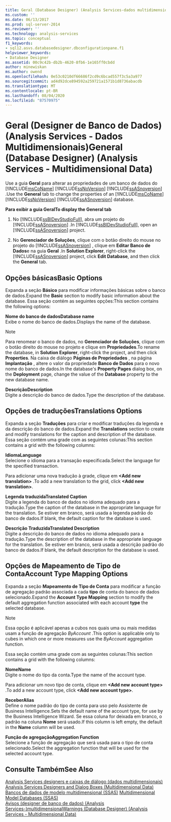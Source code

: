 ```yaml
---
title: Geral (Database Designer) (Analysis Services-dados multidimensionais) | Microsoft Docs
ms.custom: ''
ms.date: 06/13/2017
ms.prod: sql-server-2014
ms.reviewer: ''
ms.technology: analysis-services
ms.topic: conceptual
f1_keywords:
- sql12.asvs.databasedesigner.dbconfigurationpane.f1
helpviewer_keywords:
- Database Designer
ms.assetid: 00c9c42b-db2b-4620-8fb6-1e165ff0cbdd
author: minewiskan
ms.author: owend
ms.openlocfilehash: 0e53c0210df66686f2cd9c6bcad557f3c5a3a977
ms.sourcegitcommit: ad4d92dce894592a259721a1571b1d8736abacdb
ms.translationtype: MT
ms.contentlocale: pt-BR
ms.lasthandoff: 08/04/2020
ms.locfileid: "87570975"
---
```

# <a name="general-database-designer-analysis-services---multidimensional-data"></a><span data-ttu-id="ba4d7-102">Geral (Designer de Banco de Dados) (Analysis Services - Dados Multidimensionais)</span><span class="sxs-lookup"><span data-stu-id="ba4d7-102">General (Database Designer) (Analysis Services - Multidimensional Data)</span></span>
  <span data-ttu-id="ba4d7-103">Use a guia **Geral** para alterar as propriedades de um banco de dados do [!INCLUDE[msCoName](../includes/msconame-md.md)] [!INCLUDE[ssNoVersion](../includes/ssnoversion-md.md)] [!INCLUDE[ssASnoversion](../includes/ssasnoversion-md.md)] .</span><span class="sxs-lookup"><span data-stu-id="ba4d7-103">Use the **General** tab to change the properties of an [!INCLUDE[msCoName](../includes/msconame-md.md)] [!INCLUDE[ssNoVersion](../includes/ssnoversion-md.md)] [!INCLUDE[ssASnoversion](../includes/ssasnoversion-md.md)] database.</span></span>  
  
 <span data-ttu-id="ba4d7-104">**Para exibir a guia Geral**</span><span class="sxs-lookup"><span data-stu-id="ba4d7-104">**To display the General tab**</span></span>  
  
1.  <span data-ttu-id="ba4d7-105">No [!INCLUDE[ssBIDevStudioFull](../includes/ssbidevstudiofull-md.md)], abra um projeto do [!INCLUDE[ssASnoversion](../includes/ssasnoversion-md.md)] .</span><span class="sxs-lookup"><span data-stu-id="ba4d7-105">In [!INCLUDE[ssBIDevStudioFull](../includes/ssbidevstudiofull-md.md)], open an [!INCLUDE[ssASnoversion](../includes/ssasnoversion-md.md)] project.</span></span>  
  
2.  <span data-ttu-id="ba4d7-106">No **Gerenciador de Soluções**, clique com o botão direito do mouse no projeto do [!INCLUDE[ssASnoversion](../includes/ssasnoversion-md.md)] , clique em **Editar Banco de Dados**e na guia **Geral** .</span><span class="sxs-lookup"><span data-stu-id="ba4d7-106">In **Solution Explorer**, right-click the [!INCLUDE[ssASnoversion](../includes/ssasnoversion-md.md)] project, click **Edit Database**, and then click the **General** tab.</span></span>  
  
## <a name="basic-options"></a><span data-ttu-id="ba4d7-107">Opções básicas</span><span class="sxs-lookup"><span data-stu-id="ba4d7-107">Basic Options</span></span>  
 <span data-ttu-id="ba4d7-108">Expanda a seção **Básico** para modificar informações básicas sobre o banco de dados.</span><span class="sxs-lookup"><span data-stu-id="ba4d7-108">Expand the **Basic** section to modify basic information about the database.</span></span> <span data-ttu-id="ba4d7-109">Essa seção contém as seguintes opções:</span><span class="sxs-lookup"><span data-stu-id="ba4d7-109">This section contains the following options:</span></span>  
  
 <span data-ttu-id="ba4d7-110">**Nome do banco de dados**</span><span class="sxs-lookup"><span data-stu-id="ba4d7-110">**Database name**</span></span>  
 <span data-ttu-id="ba4d7-111">Exibe o nome do banco de dados.</span><span class="sxs-lookup"><span data-stu-id="ba4d7-111">Displays the name of the database.</span></span>  
  
> [!NOTE]  
>  <span data-ttu-id="ba4d7-112">Para renomear o banco de dados, no **Gerenciador de Soluções**, clique com o botão direito do mouse no projeto e clique em **Propriedades**.</span><span class="sxs-lookup"><span data-stu-id="ba4d7-112">To rename the database, in **Solution Explorer**, right-click the project, and then click **Properties**.</span></span> <span data-ttu-id="ba4d7-113">Na caixa de diálogo **Páginas de Propriedades** , na página **Implantação** , altere o valor da propriedade **Banco de Dados** para o novo nome do banco de dados.</span><span class="sxs-lookup"><span data-stu-id="ba4d7-113">In the database's **Property Pages** dialog box, on the **Deployment** page, change the value of the **Database** property to the new database name.</span></span>  
  
 <span data-ttu-id="ba4d7-114">**Descrição**</span><span class="sxs-lookup"><span data-stu-id="ba4d7-114">**Description**</span></span>  
 <span data-ttu-id="ba4d7-115">Digite a descrição do banco de dados.</span><span class="sxs-lookup"><span data-stu-id="ba4d7-115">Type the description of the database.</span></span>  
  
## <a name="translations-options"></a><span data-ttu-id="ba4d7-116">Opções de traduções</span><span class="sxs-lookup"><span data-stu-id="ba4d7-116">Translations Options</span></span>  
 <span data-ttu-id="ba4d7-117">Expanda a seção **Traduções** para criar e modificar traduções da legenda e da descrição do banco de dados.</span><span class="sxs-lookup"><span data-stu-id="ba4d7-117">Expand the **Translations** section to create and modify translations for the caption and description of the database.</span></span> <span data-ttu-id="ba4d7-118">Essa seção contém uma grade com as seguintes colunas:</span><span class="sxs-lookup"><span data-stu-id="ba4d7-118">This section contains a grid with the following columns:</span></span>  
  
 <span data-ttu-id="ba4d7-119">**Idioma**</span><span class="sxs-lookup"><span data-stu-id="ba4d7-119">**Language**</span></span>  
 <span data-ttu-id="ba4d7-120">Selecione o idioma para a transação especificada.</span><span class="sxs-lookup"><span data-stu-id="ba4d7-120">Select the language for the specified transaction.</span></span>  
  
 <span data-ttu-id="ba4d7-121">Para adicionar uma nova tradução à grade, clique em **\<Add new translation>** .</span><span class="sxs-lookup"><span data-stu-id="ba4d7-121">To add a new translation to the grid, click **\<Add new translation>**.</span></span>  
  
 <span data-ttu-id="ba4d7-122">**Legenda traduzida**</span><span class="sxs-lookup"><span data-stu-id="ba4d7-122">**Translated Caption**</span></span>  
 <span data-ttu-id="ba4d7-123">Digite a legenda do banco de dados no idioma adequado para a tradução.</span><span class="sxs-lookup"><span data-stu-id="ba4d7-123">Type the caption of the database in the appropriate language for the translation.</span></span> <span data-ttu-id="ba4d7-124">Se estiver em branco, será usada a legenda padrão do banco de dados.</span><span class="sxs-lookup"><span data-stu-id="ba4d7-124">If blank, the default caption for the database is used.</span></span>  
  
 <span data-ttu-id="ba4d7-125">**Descrição Traduzida**</span><span class="sxs-lookup"><span data-stu-id="ba4d7-125">**Translated Description**</span></span>  
 <span data-ttu-id="ba4d7-126">Digite a descrição do banco de dados no idioma adequado para a tradução.</span><span class="sxs-lookup"><span data-stu-id="ba4d7-126">Type the description of the database in the appropriate language for the translation.</span></span> <span data-ttu-id="ba4d7-127">Se estiver em branco, será usada a descrição padrão do banco de dados.</span><span class="sxs-lookup"><span data-stu-id="ba4d7-127">If blank, the default description for the database is used.</span></span>  
  
## <a name="account-type-mapping-options"></a><span data-ttu-id="ba4d7-128">Opções de Mapeamento de Tipo de Conta</span><span class="sxs-lookup"><span data-stu-id="ba4d7-128">Account Type Mapping Options</span></span>  
 <span data-ttu-id="ba4d7-129">Expanda a seção **Mapeamento de Tipo de Conta** para modificar a função de agregação padrão associada a cada **tipo** de conta do banco de dados selecionado.</span><span class="sxs-lookup"><span data-stu-id="ba4d7-129">Expand the **Account Type Mapping** section to modify the default aggregation function associated with each account **type** the selected database.</span></span>  
  
> [!NOTE]  
>  <span data-ttu-id="ba4d7-130"> Essa opção é aplicável apenas a cubos nos quais uma ou mais medidas usam a função de agregação *ByAccount* .</span><span class="sxs-lookup"><span data-stu-id="ba4d7-130">This option is applicable only to cubes in which one or more measures use the *ByAccount* aggregation function.</span></span>  
  
 <span data-ttu-id="ba4d7-131">Essa seção contém uma grade com as seguintes colunas:</span><span class="sxs-lookup"><span data-stu-id="ba4d7-131">This section contains a grid with the following columns:</span></span>  
  
 <span data-ttu-id="ba4d7-132">**Nome**</span><span class="sxs-lookup"><span data-stu-id="ba4d7-132">**Name**</span></span>  
 <span data-ttu-id="ba4d7-133">Digite o nome do tipo da conta.</span><span class="sxs-lookup"><span data-stu-id="ba4d7-133">Type the name of the account type.</span></span>  
  
 <span data-ttu-id="ba4d7-134">Para adicionar um novo tipo de conta, clique em **\<Add new account type>** .</span><span class="sxs-lookup"><span data-stu-id="ba4d7-134">To add a new account type, click **\<Add new account type>**.</span></span>  
  
 <span data-ttu-id="ba4d7-135">**Receber**</span><span class="sxs-lookup"><span data-stu-id="ba4d7-135">**Alias**</span></span>  
 <span data-ttu-id="ba4d7-136">Define o nome padrão do tipo de conta para uso pelo Assistente de Business Intelligence.</span><span class="sxs-lookup"><span data-stu-id="ba4d7-136">Sets the default name of the account type, for use by the Business Intelligence Wizard.</span></span> <span data-ttu-id="ba4d7-137">Se essa coluna for deixada em branco, o padrão na coluna **Nome** será usado.</span><span class="sxs-lookup"><span data-stu-id="ba4d7-137">If this column is left empty, the default in the **Name** column will be used.</span></span>  
  
 <span data-ttu-id="ba4d7-138">**Função de agregação**</span><span class="sxs-lookup"><span data-stu-id="ba4d7-138">**Aggregation Function**</span></span>  
 <span data-ttu-id="ba4d7-139">Selecione a função de agregação que será usada para o tipo de conta selecionado.</span><span class="sxs-lookup"><span data-stu-id="ba4d7-139">Select the aggregation function that will be used for the selected account type.</span></span>  
  
## <a name="see-also"></a><span data-ttu-id="ba4d7-140">Consulte Também</span><span class="sxs-lookup"><span data-stu-id="ba4d7-140">See Also</span></span>  
 <span data-ttu-id="ba4d7-141">[Analysis Services designers e caixas de diálogo &#40;dados multidimensionais&#41;](analysis-services-designers-and-dialog-boxes-multidimensional-data.md) </span><span class="sxs-lookup"><span data-stu-id="ba4d7-141">[Analysis Services Designers and Dialog Boxes &#40;Multidimensional Data&#41;](analysis-services-designers-and-dialog-boxes-multidimensional-data.md) </span></span>  
 <span data-ttu-id="ba4d7-142">[Bancos de dados de modelo multidimensional &#40;SSAS&#41;](multidimensional-models/multidimensional-model-databases-ssas.md) </span><span class="sxs-lookup"><span data-stu-id="ba4d7-142">[Multidimensional Model Databases &#40;SSAS&#41;](multidimensional-models/multidimensional-model-databases-ssas.md) </span></span>  
 [<span data-ttu-id="ba4d7-143">Avisos &#40;designer de banco de dados&#41; &#40;Analysis Services-&#41;multidimensional</span><span class="sxs-lookup"><span data-stu-id="ba4d7-143">Warnings &#40;Database Designer&#41; &#40;Analysis Services - Multidimensional Data&#41;</span></span>](warnings-database-designer-analysis-services-multidimensional-data.md)  
  
  
